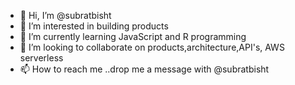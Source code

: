 - 👋 Hi, I’m @subratbisht
- 👀 I’m interested in building products
- 🌱 I’m currently learning JavaScript and R programming
- 💞️ I’m looking to collaborate on products,architecture,API's, AWS serverless
- 📫 How to reach me ..drop me a message with @subratbisht

<!---
subratbisht/subratbisht is a ✨ special ✨ repository because its `README.md` (this file) appears on your GitHub profile.
You can click the Preview link to take a look at your changes.
--->
